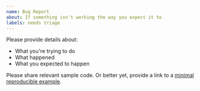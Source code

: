 ```yaml
---
name: Bug Report
about: If something isn't working the way you expect it to
labels: needs triage
---
```


Please provide details about:

* What you're trying to do
* What happened
* What you expected to happen

Please share relevant sample code. Or better yet, provide a link to a [minimal reproducible example](https://stackoverflow.com/help/minimal-reproducible-example).
